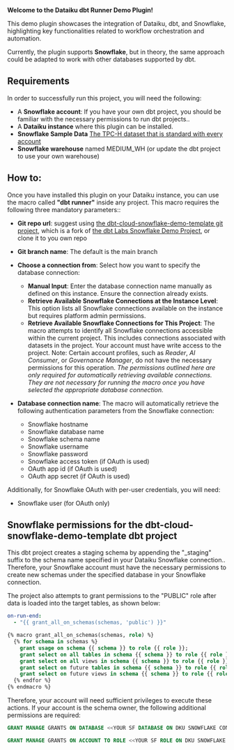 **Welcome to the Dataiku dbt Runner Demo Plugin!**

This demo plugin showcases the integration of Dataiku, dbt, and Snowflake, highlighting key functionalities related to workflow orchestration and automation.

Currently, the plugin supports **Snowflake**, but in theory, the same approach could be adapted to work with other databases supported by dbt.

## Requirements
In order to successfully run this project, you will need the following:

- A **Snowflake account**: If you have your own dbt project, you should be familiar with the necessary permissions to run dbt projects..
- A **Dataiku instance** where this plugin can be installed.
- **Snowflake Sample Data** [The TPC-H dataset that is standard with every account](https://docs.snowflake.com/en/user-guide/sample-data-tpch.html)
- **Snowflake warehouse** named MEDIUM_WH (or update the dbt project to use your own warehouse)

## How to:
Once you have installed this plugin on your Dataiku instance, you can use the macro called **"dbt runner"** inside any project. This macro requires the following three mandatory parameters::
- **Git repo url**: suggest using [the dbt-cloud-snowflake-demo-template git project](https://github.com/johnson-zhang-au/dbt-cloud-snowflake-demo.git), which is a fork of [the dbt Labs Snowflake Demo Project](https://github.com/dbt-labs/dbt-cloud-snowflake-demo-template), or clone it to you own repo
- **Git branch name**: The default is the main branch

- **Choose a connection from**: Select how you want to specify the database connection:
  - **Manual Input**: Enter the database connection name manually as defined on this instance. Ensure the connection already exists.
  - **Retrieve Available Snowflake Connections at the Instance Level**: This option lists all Snowflake connections available on the instance but requires platform admin permissions.
  - **Retrieve Available Snowflake Connections for This Project**: The macro attempts to identify all Snowflake connections accessible within the current project. This includes connections associated with datasets in the project. Your account must have write access to the project. Note: Certain account profiles, such as *Reader*, *AI Consumer*, or *Governance Manager*, do not have the necessary permissions for this operation.
_The permissions outlined here are only required for automatically retrieving available connections. They are not necessary for running the macro once you have selected the appropriate database connection._
- **Database connection name**:  The macro will automatically retrieve the following authentication parameters from the Snowflake connection:
    - Snowflake hostname
    - Snowflake database name
    - Snowflake schema name
    - Snowflake username
    - Snowflake password
    - Snowflake access token (if OAuth is used)
    - OAuth app id (if OAuth is used)
    - OAuth app secret (if OAuth is used)

Additionally, for Snowflake OAuth with per-user credentials, you will need:
- Snowflake user (for OAuth only)

## Snowflake permissions for the dbt-cloud-snowflake-demo-template dbt project

This dbt project creates a staging schema by appending the "_staging" suffix to the schema name specified in your Dataiku Snowflake connection.. Therefore, your Snowflake account must have the necessary permissions to create new schemas under the specified database in your Snowflake connection.

The project also attempts to grant permissions to the "PUBLIC" role after data is loaded into the target tables, as shown below:

```yaml
on-run-end:
  - "{{ grant_all_on_schemas(schemas, 'public') }}"
```

```sql
{% macro grant_all_on_schemas(schemas, role) %}
  {% for schema in schemas %}
    grant usage on schema {{ schema }} to role {{ role }};
    grant select on all tables in schema {{ schema }} to role {{ role }};
    grant select on all views in schema {{ schema }} to role {{ role }};
    grant select on future tables in schema {{ schema }} to role {{ role }};
    grant select on future views in schema {{ schema }} to role {{ role }};
  {% endfor %}
{% endmacro %}
```

Therefore, your account will need sufficient privileges to execute these actions. If your account is the schema owner, the following additional permissions are required:

```sql
GRANT MANAGE GRANTS ON DATABASE <<YOUR SF DATABASE ON DKU SNOWFLAKE CONNECTION>> TO ROLE <<YOUR SF ROLE ON DKU SNOWFLAKE CONNECTION>>;

GRANT MANAGE GRANTS ON ACCOUNT TO ROLE <<YOUR SF ROLE ON DKU SNOWFLAKE CONNECTION>>;
```
